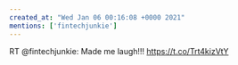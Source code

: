 ```yaml
---
created_at: "Wed Jan 06 00:16:08 +0000 2021"
mentions: ['fintechjunkie']
---
```


RT @fintechjunkie: Made me laugh!!! https://t.co/Trt4kizVtY